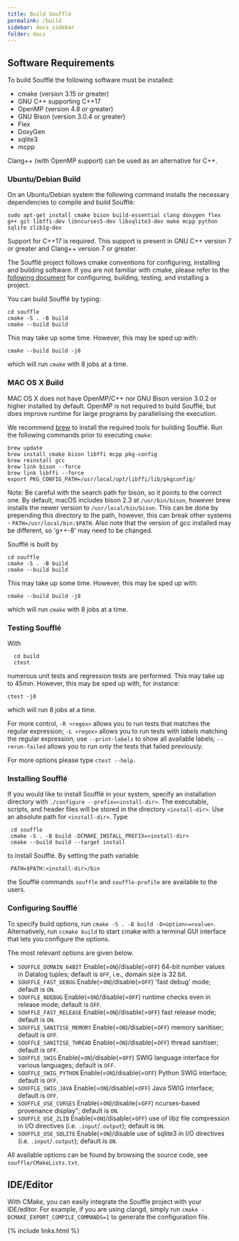 ```yaml
---
title: Build Soufflé
permalink: /build
sidebar: docs_sidebar
folder: docs
---
```


## Software Requirements

To build Soufflé the following software must be installed:

* cmake (version 3.15 or greater)
* GNU C++ supporting C++17
* OpenMP (version 4.8 or greater)
* GNU Bison (version 3.0.4 or greater)
* Flex
* DoxyGen
* sqlite3
* mcpp

Clang++ (with OpenMP support) can be used as an alternative for C++.

### Ubuntu/Debian Build

On an Ubuntu/Debian system the following command installs the necessary dependencies to compile and build Soufflé:

```
sudo apt-get install cmake bison build-essential clang doxygen flex g++ git libffi-dev libncurses5-dev libsqlite3-dev make mcpp python sqlite zlib1g-dev
```

Support for C++17 is required. This support is present in GNU C++ version 7 or greater and Clang++ version 7 or greater.

The Soufflé project follows cmake conventions for configuring, installing and building software. If you are not familiar with cmake, please refer to the [following document](https://cliutils.gitlab.io/modern-cmake/chapters/intro/running.html) for configuring, building, testing, and installing a project.

You can build Soufflé by typing:

```
cd souffle
cmake -S . -B build
cmake --build build
```

This may take up some time. However, this may be sped up with:

```
cmake --build build -j8
```

which will run `cmake` with 8 jobs at a time.

### MAC OS X Build

MAC OS X does not have OpenMP/C++ nor GNU Bison version 3.0.2 or higher installed by default. OpenMP is not required to build Soufflé, but does improve runtime for large programs by parallelising the execution. 

We recommend [brew](http://brew.sh) to install the required tools for building Soufflé. Run the following commands prior to executing `cmake`:

```
brew update
brew install cmake bison libffi mcpp pkg-config
brew reinstall gcc
brew link bison --force
brew link libffi --force
export PKG_CONFIG_PATH=/usr/local/opt/libffi/lib/pkgconfig/
```

Note: Be careful with the search path for bison, so it points to the correct one. By default, macOS includes bison 2.3 at `/usr/bin/bison`, however brew installs the newer version to `/usr/local/bin/bison`. This can be done by prepending this directory to the path, however, this can break other systems - `PATH=/usr/local/bin:$PATH`. Also note that the version of gcc installed may be different, so 'g++-8' may need to be changed.

Soufflé is built by 

```
cd souffle
cmake -S . -B build
cmake --build build
```

This may take up some time. However, this may be sped up with:

```
cmake --build build -j8
```

which will run `cmake` with 8 jobs at a time.

### Testing Soufflé

With 
```
  cd build
  ctest
```
numerous unit tests and regression tests are performed. This may take up to 45min.
However, this may be sped up with, for instance:
```
ctest -j8
```
which will run 8 jobs at a time.

For more control, `-R <regex>` allows you to run tests that matches the regular expression;
`-L <regex>` allows you to run tests with _labels_ matching the regular expression, use `--print-labels` to show all available labels;
`--rerun-failed` allows you to run only the tests that failed previously.

For more options please type `ctest --help`.

### Installing Soufflé

If you would like to install Soufflé in your system, specify an installation directory with `./configure --prefix=<install-dir>`. The executable, scripts, and header files will be stored in the directory ```<install-dir>```. Use an absolute path for ```<install-dir>```. Type 
```
 cd souffle
 cmake -S . -B build -DCMAKE_INSTALL_PREFIX=<install-dir>
 cmake --build build --target install
```
to install Soufflé. By setting the path variable 
```
 PATH=$PATH:<install-dir>/bin
``` 
the Soufflé commands ```souffle``` and ```souffle-profile``` are available to the users.


### Configuring Soufflé

To specify build options, run `cmake -S . -B build -D<option>=<value>`. Alternatively, run `ccmake build` to start cmake with a terminal GUI interface that lets you configure the options.

The most relevant options are given below.

 - `SOUFFLE_DOMAIN_64BIT` Enable(=`ON`)/disable(=`OFF`) 64-bit number values in Datalog tuples; default is `OFF`, i.e., domain size is 32 bit.
 - `SOUFFLE_FAST_DEBUG` Enable(=`ON`)/disable(=`OFF`) 'fast debug' mode; default is `ON`.
 - `SOUFFLE_NDEBUG` Enable(=`ON`)/disable(=`OFF`) runtime checks even in release mode; default is `OFF`.
 - `SOUFFLE_FAST_RELEASE` Enable(=`ON`)/disable(=`OFF`) fast release mode; default is `ON`.
 - `SOUFFLE_SANITISE_MEMORY` Enable(=`ON`)/disable(=`OFF`) memory sanitiser; default is `OFF`.
 - `SOUFFLE_SANITISE_THREAD` Enable(=`ON`)/disable(=`OFF`) thread sanitiser; default is `OFF`.
 - `SOUFFLE_SWIG` Enable(=`ON`)/disable(=`OFF`) SWIG language interface for various languages; default is `OFF`.
 - `SOUFFLE_SWIG_PYTHON` Enable(=`ON`)/disable(=`OFF`) Python SWIG interface; default is `OFF`.
 - `SOUFFLE_SWIG_JAVA` Enable(=`ON`)/disable(=`OFF`) Java SWIG interface; default is `OFF`.
 - `SOUFFLE_USE_CURSES`  Enable(=`ON`)/disable(=`OFF`) ncurses-based provenance display"; default is `ON`.
 - `SOUFFLE_USE_ZLIB` Enable(=`ON`)/disable(=`OFF`) use of libz file compression in I/O directives (i.e. `.input`/`.output`); default is `ON`.
 - `SOUFFLE_USE_SQLITE` Enable(=`ON`)/disable use of sqlite3 in I/O directives (i.e. `.input`/`.output`);  default is `ON`. 

All available options can be found by browsing the source code, see `souffle/CMakeLists.txt`.

## IDE/Editor

With CMake, you can easily integrate the Souffle project with your IDE/editor.
For example, if you are using clangd, simply run `cmake -DCMAKE_EXPORT_COMPILE_COMMANDS=1` to generate the configuration file.

{% include links.html %}
